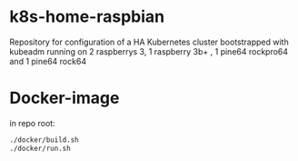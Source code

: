 # k8s-home-raspbian
Repository for configuration of a HA Kubernetes cluster bootstrapped with kubeadm running on 2 raspberrys 3, 1 raspberry 3b+ , 1 pine64 rockpro64 and 1 pine64 rock64

# Docker-image
in repo root:
```bash
./docker/build.sh 
./docker/run.sh
```